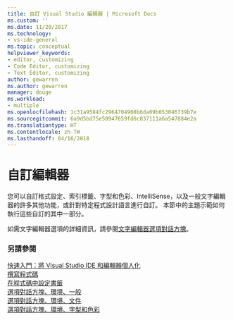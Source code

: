 ```yaml
---
title: 自訂 Visual Studio 編輯器 | Microsoft Docs
ms.custom: ''
ms.date: 11/20/2017
ms.technology:
- vs-ide-general
ms.topic: conceptual
helpviewer_keywords:
- editor, customizing
- Code Editor, customizing
- Text Editor, customizing
author: gewarren
ms.author: gewarren
manager: douge
ms.workload:
- multiple
ms.openlocfilehash: 1c31a9584fc2964704908b6da09b053046739b7e
ms.sourcegitcommit: 6a9d5bd75e50947659fd6c837111a6a547884e2a
ms.translationtype: HT
ms.contentlocale: zh-TW
ms.lasthandoff: 04/16/2018
---
```

# <a name="customizing-the-editor"></a>自訂編輯器

您可以自訂格式設定、索引標籤、字型和色彩、IntelliSense，以及一般文字編輯器的許多其他功能，或針對特定程式設計語言進行自訂。 本節中的主題示範如何執行這些自訂的其中一部分。

如需文字編輯器選項的詳細資訊，請參閱[文字編輯器選項對話方塊](../ide/reference/text-editor-options-dialog-box.md)。

### <a name="see-also"></a>另請參閱

[快速入門：將 Visual Studio IDE 和編輯器個人化](../ide/quickstart-personalize-the-ide.md)  
[撰寫程式碼](../ide/writing-code-in-the-code-and-text-editor.md)  
[在程式碼中設定書籤](../ide/setting-bookmarks-in-code.md)  
[選項對話方塊、環境、一般](../ide/reference/general-environment-options-dialog-box.md)  
[選項對話方塊、環境、文件](../ide/reference/documents-environment-options-dialog-box.md)  
[選項對話方塊、環境、字型和色彩](../ide/reference/fonts-and-colors-environment-options-dialog-box.md)